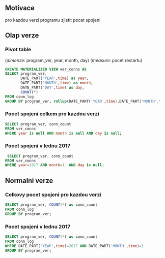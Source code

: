 ## Motivace 
pro kazdou verzi programu zjistit pocet spojeni

## Olap verze

### Pivot table

(*dimenze*: program_ver, year, month, day) (*measure*: pocet restartu)

```sql
CREATE MATERIALIZED VIEW ver_conns AS 
SELECT program_ver,
       DATE_PART('YEAR',time) as year,
       DATE_PART('MONTH',time) as month,
       DATE_PART('DAY',time) as day,
       COUNT(*)
FROM conn_log
GROUP BY program_ver, rollup(DATE_PART('YEAR',time),DATE_PART('MONTH',time),DATE_PART('DAY',time));
```

### Pocet spojeni celkem pro kazdou verzi

```sql
SELECT program_ver, conn_count
FROM ver_conns 
WHERE year is null AND month is null AND day is null;
```

### Pocet spojeni v lednu 2017

```sql
 SELECT program_ver, conn_count
FROM ver_conns 
WHERE year=2017 AND month=1  AND day is null;
```

## Normalni verze

### Celkovy pocet spojeni pro kazdou verzi

```sql
SELECT program_ver, COUNT(*) as conn_count                                                   
FROM conn_log
GROUP BY program_ver;
```

### Pocet spojeni v lednu 2017

```sql
SELECT program_ver, COUNT(*) as conn_count                                                   
FROM conn_log 
WHERE DATE_PART('YEAR',time)=2017 AND DATE_PART('MONTH',time)=1
GROUP BY program_ver;
```

